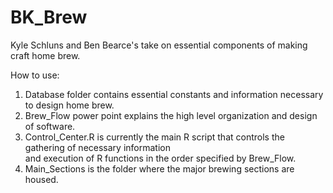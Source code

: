# BK_Brew
Kyle Schluns and Ben Bearce's take on essential components of making craft home brew.

How to use:  
1) Database folder contains essential constants and information necessary to design home brew.  
2) Brew_Flow power point explains the high level organization and design of software.  
3) Control_Center.R is currently the main R script that controls the gathering of necessary information  
   and execution of R functions in the order specified by Brew_Flow.  
4) Main_Sections is the folder where the major brewing sections are housed.  

